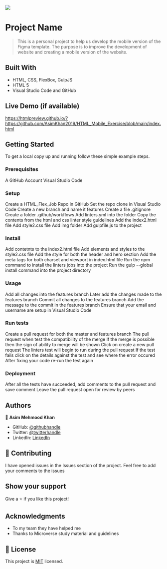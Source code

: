 ![](https://img.shields.io/badge/Microverse-blueviolet)

# Project Name

> This is a personal project to help us develop the mobile version of the Figma template. The purpose is to improve the development of website and creating a mobile version of the website.


## Built With

- HTML, CSS, FlexBox, GulpJS
- HTML 5
- Visual Studio Code and GitHub

## Live Demo (if available)
https://htmlpreview.github.io/?https://github.com/AsimKhan2019/HTML_Mobile_Exercise/blob/main/index.html

## Getting Started

To get a local copy up and running follow these simple example steps.

### Prerequisites

A GitHub Account
Visual Studio Code


### Setup
Create a HTML_Flex_Job Repo in GitHub
Set the repo clone in Visual Studio Code
Create a new branch and name it features
Create a file .gitignore
Create a folder .github/workflows
Add linters.yml into the folder
Copy the contents from the html and css linter style guidelines
Add the index2.html file 
Add style2.css file 
Add img folder
Add gulpfile.js to the project

### Install
Add contetnts to the index2.html file 
Add elements and styles to the style2.css file 
Add the style for both the header and hero section
Add the meta tags for both charset and viewport in index.html file
Run the npm command to install the linters jobs into the project
Run the gulp --global install command into the project directory

### Usage
Add all changes into the features branch
Later add the changes made to the features branch 
Commit all changes to the features branch
Add the message to the commit in the features branch 
Ensure that your email and username are setup in Visual Studio Code 

### Run tests
Create a pull request for both the master and features branch
The pull request when test the compatibility of the merge
If the merge is possible then the sign of ability to merge will be shown 
Click on create a new pull request
The linters test will begin to run during the pull request 
If the test fails click on the details against the test and see where the error occured
After fixing your code re-run the test again

### Deployment
After all the tests have succeeded, add comments to the pull request and save comment 
Leave the pull request open for review by peers


## Authors

👤 **Asim Mehmood Khan**

- GitHub: [@githubhandle](https://github.com/AsimKhan2019/)
- Twitter: [@twitterhandle](https://twitter.com/vtechbiz)
- LinkedIn: [LinkedIn](https://www.linkedin.com/in/asim-khan-9bbb4211/)

## 🤝 Contributing

I have opened issues in the Issues section of the project. Feel free to add your comments to the issues

## Show your support

Give a ⭐️ if you like this project!

## Acknowledgments

- To my team they have helped me
- Thanks to Microverse study material and guidelines

## 📝 License

This project is [MIT](./MIT.md) licensed.